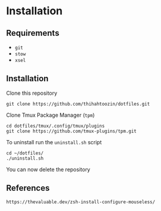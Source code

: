 # Installation
## Requirements
- `git`
- `stow`
- `xsel`

## Installation
Clone this repository
```
git clone https://github.com/thihahtoozin/dotfiles.git
```

Clone Tmux Package Manager (`tpm`)
```
cd dotfiles/tmux/.config/tmux/plugins
git clone https://github.com/tmux-plugins/tpm.git
```

To uninstall run the `uninstall.sh` script
```
cd ~/dotfiles/
./uninstall.sh
```
You can now delete the repository

## References
`https://thevaluable.dev/zsh-install-configure-mouseless/`
